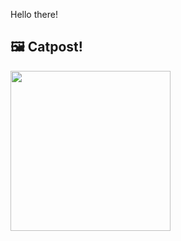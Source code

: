 Hello there!



## 🖼️ Catpost!

<sub>
    <img src="https://cdn2.thecatapi.com/images/7bfGRfY4h.jpg" height="256">
</sub>

